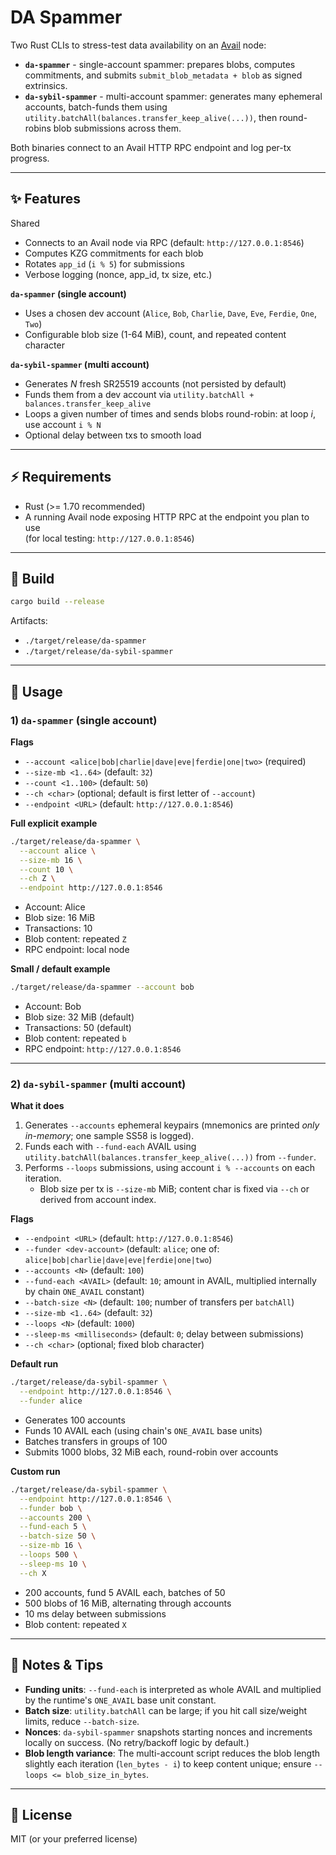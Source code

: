 # DA Spammer

Two Rust CLIs to stress-test data availability on an [Avail](https://www.availproject.org/) node:

- **`da-spammer`** - single-account spammer: prepares blobs, computes commitments, and submits `submit_blob_metadata + blob` as signed extrinsics.
- **`da-sybil-spammer`** - multi-account spammer: generates many ephemeral accounts, batch-funds them using `utility.batchAll(balances.transfer_keep_alive(...))`, then round-robins blob submissions across them.

Both binaries connect to an Avail HTTP RPC endpoint and log per-tx progress.

---

## ✨ Features

Shared
- Connects to an Avail node via RPC (default: `http://127.0.0.1:8546`)
- Computes KZG commitments for each blob
- Rotates `app_id` (`i % 5`) for submissions
- Verbose logging (nonce, app_id, tx size, etc.)

**`da-spammer` (single account)**
- Uses a chosen dev account (`Alice`, `Bob`, `Charlie`, `Dave`, `Eve`, `Ferdie`, `One`, `Two`)
- Configurable blob size (1-64 MiB), count, and repeated content character

**`da-sybil-spammer` (multi account)**
- Generates *N* fresh SR25519 accounts (not persisted by default)
- Funds them from a dev account via `utility.batchAll + balances.transfer_keep_alive`
- Loops a given number of times and sends blobs round-robin: at loop *i*, use account `i % N`
- Optional delay between txs to smooth load

---

## ⚡ Requirements

- Rust (>= 1.70 recommended)
- A running Avail node exposing HTTP RPC at the endpoint you plan to use  
  (for local testing: `http://127.0.0.1:8546`)

---

## 🔧 Build

```bash
cargo build --release
```
Artifacts:
- `./target/release/da-spammer`
- `./target/release/da-sybil-spammer`

---

## 🚀 Usage

### 1) `da-spammer` (single account)

**Flags**
- `--account <alice|bob|charlie|dave|eve|ferdie|one|two>` (required)
- `--size-mb <1..64>`  (default: `32`)
- `--count <1..100>`   (default: `50`)
- `--ch <char>`        (optional; default is first letter of `--account`)
- `--endpoint <URL>`   (default: `http://127.0.0.1:8546`)

**Full explicit example**
```bash
./target/release/da-spammer \
  --account alice \
  --size-mb 16 \
  --count 10 \
  --ch Z \
  --endpoint http://127.0.0.1:8546
```
- Account: Alice
- Blob size: 16 MiB
- Transactions: 10
- Blob content: repeated `Z`
- RPC endpoint: local node

**Small / default example**
```bash
./target/release/da-spammer --account bob
```
- Account: Bob
- Blob size: 32 MiB (default)
- Transactions: 50 (default)
- Blob content: repeated `b`
- RPC endpoint: `http://127.0.0.1:8546`

---

### 2) `da-sybil-spammer` (multi account)

**What it does**
1. Generates `--accounts` ephemeral keypairs (mnemonics are printed *only in-memory*; one sample SS58 is logged).
2. Funds each with `--fund-each` AVAIL using `utility.batchAll(balances.transfer_keep_alive(...))` from `--funder`.
3. Performs `--loops` submissions, using account `i % --accounts` on each iteration.
   - Blob size per tx is `--size-mb` MiB; content char is fixed via `--ch` or derived from account index.

**Flags**
- `--endpoint <URL>`            (default: `http://127.0.0.1:8546`)
- `--funder <dev-account>`      (default: `alice`; one of: `alice|bob|charlie|dave|eve|ferdie|one|two`)
- `--accounts <N>`              (default: `100`)
- `--fund-each <AVAIL>`         (default: `10`; amount in AVAIL, multiplied internally by chain `ONE_AVAIL` constant)
- `--batch-size <N>`            (default: `100`; number of transfers per `batchAll`)
- `--size-mb <1..64>`           (default: `32`)
- `--loops <N>`                 (default: `1000`)
- `--sleep-ms <milliseconds>`   (default: `0`; delay between submissions)
- `--ch <char>`                 (optional; fixed blob character)

**Default run**
```bash
./target/release/da-sybil-spammer \
  --endpoint http://127.0.0.1:8546 \
  --funder alice
```
- Generates 100 accounts
- Funds 10 AVAIL each (using chain's `ONE_AVAIL` base units)
- Batches transfers in groups of 100
- Submits 1000 blobs, 32 MiB each, round-robin over accounts

**Custom run**
```bash
./target/release/da-sybil-spammer \
  --endpoint http://127.0.0.1:8546 \
  --funder bob \
  --accounts 200 \
  --fund-each 5 \
  --batch-size 50 \
  --size-mb 16 \
  --loops 500 \
  --sleep-ms 10 \
  --ch X
```
- 200 accounts, fund 5 AVAIL each, batches of 50
- 500 blobs of 16 MiB, alternating through accounts
- 10 ms delay between submissions
- Blob content: repeated `X`

---

## 📝 Notes & Tips

- **Funding units**: `--fund-each` is interpreted as whole AVAIL and multiplied by the runtime's `ONE_AVAIL` base unit constant.
- **Batch size**: `utility.batchAll` can be large; if you hit call size/weight limits, reduce `--batch-size`.
- **Nonces**: `da-sybil-spammer` snapshots starting nonces and increments locally on success. (No retry/backoff logic by default.)
- **Blob length variance**: The multi-account script reduces the blob length slightly each iteration (`len_bytes - i`) to keep content unique; ensure `--loops <= blob_size_in_bytes`.

---

## 📜 License

MIT (or your preferred license)
